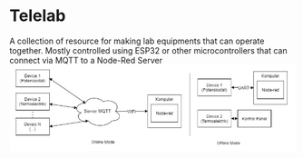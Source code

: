 # Telelab
A collection of resource for making lab equipments that can operate together. Mostly controlled using ESP32 or other microcontrollers that can connect via MQTT to a Node-Red Server
![Telelab Architecture](https://github.com/krisnadias/Telelab/blob/master/Telelab_Architecture.jpg)
